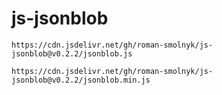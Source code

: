 # js-jsonblob

```
https://cdn.jsdelivr.net/gh/roman-smolnyk/js-jsonblob@v0.2.2/jsonblob.js
```

```
https://cdn.jsdelivr.net/gh/roman-smolnyk/js-jsonblob@v0.2.2/jsonblob.min.js
```
